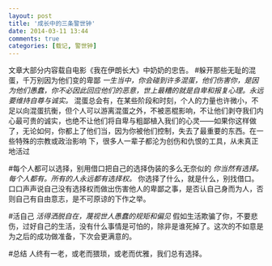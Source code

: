 ```yaml
---
layout: post
title: '成长中的三条警世钟'
date: 2014-03-11 13:44
comments: true
categories: [载记, 警世钟]
---
```

文章大部分内容载自电影《我在伊朗长大》中奶奶的忠告。
#躲开那些无耻的混蛋，千万别因为他们变的卑鄙
*一生当中，你会碰到许多混蛋，他们伤害你，是因为他们愚蠢，你不必因此回应他们的恶意，世上最糟的就是自卑和报复心理。永远要维持自尊与诚实。*
混蛋总会有，在某些阶段和时刻，个人的力量也许微小，不足以向混蛋抗衡，但个人可以游离混蛋之外，不被恶棍影响，不让他们剥夺我们内心最可贵的诚实，也绝不让他们将自卑与粗鄙植入我们的心灵——如果你这样做了，无论如何，你都上了他们当，因为你被他们控制，失去了最重要的东西。在一些特殊的宗教或政治影响 下，很多人一辈子都沦为创伤和仇恨的工具，从未真正地活过


#每个人都可以选择，别用借口把自己的选择伪装的多么无奈似的
*你当然有选择。每个人都有。所有的人永远都有选择权。*
你选择了什么，就是什么，别找借口。口口声声说自己没有选择权而做出伤害他人的卑鄙之事，是否认自己身而为人，否则自己有自由意志，是不可原谅的下作之举。


#活自己
*活得洒脱自在，蔑视世人愚蠢的规矩和偏见*
假如生活欺骗了你，不要悲伤，过好自己的生活，没有什么事情是可怕的，除非是谁死掉了。这次的不如意是为之后的成功做准备，下次会更满意的。

#总结
人终有一老，或老而猥琐，或老而优雅，我们总有选择。
